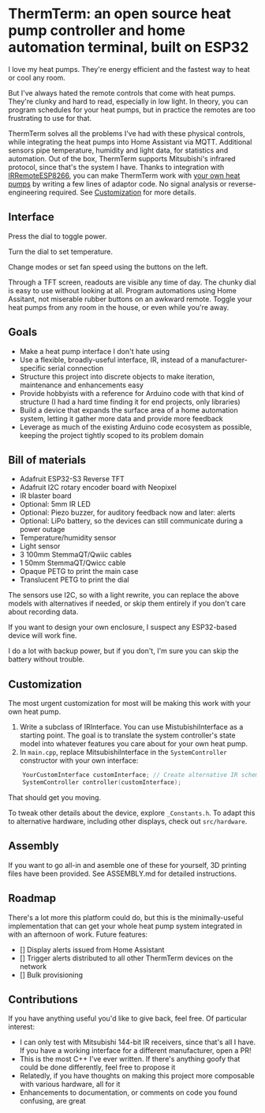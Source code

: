 # ThermTerm: an open source heat pump controller and home automation terminal, built on ESP32
I love my heat pumps. They're energy efficient and the fastest way to heat or cool any room.

But I've always hated the remote controls that come with heat pumps. They're clunky and hard to read, especially in low light. In theory, you can program schedules for your heat pumps, but in practice the remotes are too frustrating to use for that.

ThermTerm solves all the problems I've had with these physical controls, while integrating the heat pumps into Home Assistant via MQTT. Additional sensors pipe temperature, humidity and light data, for statistics and automation. Out of the box, ThermTerm supports Mitsubishi's infrared protocol, since that's the system I have. Thanks to integration with [IRRemoteESP8266](https://github.com/crankyoldgit/IRremoteESP8266), you can make ThermTerm work with [your own heat pumps](https://github.com/crankyoldgit/IRremoteESP8266/blob/master/SupportedProtocols.md) by writing a few lines of adaptor code. No signal analysis or reverse-engineering required. See [Customization](#customization) for more details.

## Interface

Press the dial to toggle power.

Turn the dial to set temperature.

Change modes or set fan speed using the buttons on the left.

Through a TFT screen, readouts are visible any time of day. The chunky dial is easy to use without looking at all. Program automations using Home Assitant, not miserable rubber buttons on an awkward remote. Toggle your heat pumps from any room in the house, or even while you're away.

## Goals

- Make a heat pump interface I don't hate using
- Use a flexible, broadly-useful interface, IR, instead of a manufacturer-specific serial connection
- Structure this project into discrete objects to make iteration, maintenance and enhancements easy
- Provide hobbyists with a reference for Arduino code with that kind of structure (I had a hard time finding it for end projects, only libraries)
- Build a device that expands the surface area of a home automation system, letting it gather more data and provide more feedback
- Leverage as much of the existing Arduino code ecosystem as possible, keeping the project tightly scoped to its problem domain

## Bill of materials

- Adafruit ESP32-S3 Reverse TFT
- Adafruit I2C rotary encoder board with Neopixel
- IR blaster board
- Optional: 5mm IR LED
- Optional: Piezo buzzer, for auditory feedback now and later: alerts
- Optional: LiPo battery, so the devices can still communicate during a power outage
- Temperature/humidity sensor
- Light sensor
- 3 100mm StemmaQT/Qwiic cables
- 1 50mm StemmaQT/Qwicc cable
- Opaque PETG to print the main case
- Translucent PETG to print the dial

The sensors use I2C, so with a light rewrite, you can replace the above models with alternatives if needed, or skip them entirely if you don't care about recording data.

If you want to design your own enclosure, I suspect any ESP32-based device will work fine.

I do a lot with backup power, but if you don't, I'm sure you can skip the battery without trouble.

## Customization

The most urgent customization for most will be making this work with your own heat pump.

1. Write a subclass of IRInterface. You can use MistubishiInterface as a starting point. The goal is to translate the system controller's state model into whatever features you care about for your own heat pump.
2. In `main.cpp`, replace MitsubishiInterface in the `SystemController` constructor with your own interface:

```C++
    YourCustomInterface customInterface; // Create alternative IR schemes by sublassing IRInterface
    SystemController controller(customInterface);
```

That should get you moving.

To tweak other details about the device, explore `_Constants.h`. To adapt this to alternative hardware, including other displays, check out `src/hardware`.

## Assembly

If you want to go all-in and asemble one of these for yourself, 3D printing files have been provided. See ASSEMBLY.md for detailed instructions.

## Roadmap

There's a lot more this platform could do, but this is the minimally-useful implementation that can get your whole heat pump system integrated in with an afternoon of work. Future features:

- [] Display alerts issued from Home Assistant
- [] Trigger alerts distributed to all other ThermTerm devices on the network
- [] Bulk provisioning

## Contributions

If you have anything useful you'd like to give back, feel free. Of particular interest:

- I can only test with Mitsubishi 144-bit IR receivers, since that's all I have. If you have a working interface for a different manufacturer, open a PR!
- This is the most C++ I've ever written. If there's anything goofy that could be done differently, feel free to propose it
- Relatedly, if you have thoughts on making this project more composable with various hardware, all for it
- Enhancements to documentation, or comments on code you found confusing, are great